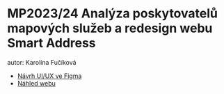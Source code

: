 # MP2023/24 Analýza poskytovatelů mapových služeb a redesign webu Smart Address

autor: Karolína Fučíková

- [Návrh UI/UX ve Figma](https://www.figma.com/)
- [Náhled webu](https://pslib-cz.github.io/MP2023-24_Fucikova-Karolina_Analyza-poskytovatelu-mapovych-sluzeb-a-redesign-webu-Smart-Address/)
